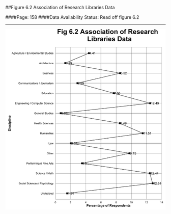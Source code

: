 ##Figure 6.2 Association of Research Libraries Data

####Page: 158
####Data Availability Status: Read off figure 6.2
***
![`Association of Research Libraries Data`](fig06-02_association-of-research-libraries-data.png)



